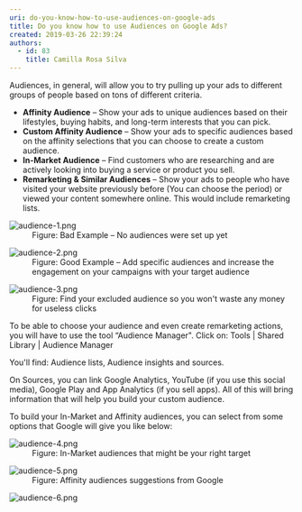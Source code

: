 ```yaml
---
uri: do-you-know-how-to-use-audiences-on-google-ads
title: Do you know how to use Audiences on Google Ads?
created: 2019-03-26 22:39:24
authors:
  - id: 83
    title: Camilla Rosa Silva
---
```





<span class='intro'> <p class="ssw15-rteElement-P">Audiences, in general, will allow you to try pulling up your ads to different groups of people based on tons of different criteria.​<br></p> </span>

<ul><li> 
      <b>Affinity Audience</b> – Show your ads to unique audiences based on their lifestyles, buying habits, and long-term interests that you can pick.​</li><li> 
      <strong>Custom Affinity Audience</strong> – Show your ads to specific audiences based on the affinity selections that you can choose to create a custom audience.</li><li> 
      <strong>In-Market Audience</strong> – Find customers who are researching and are actively looking into buying a service or product you sell.<br></li><li> 
      <strong>Remarketing &amp; Similar Audiences</strong> – Show your ads to people who have visited your website previously before (You can choose the period) or viewed your content somewhere online. This would include remarketing lists.<br></li></ul><dl class="badImage"><dt>
      <img src="/PublishingImages/audience-1.png" alt="audience-1.png" />
   </dt><dd>Figure&#58; Bad Example – No audiences were set up yet</dd></dl><dl class="goodImage"><dt>
      <img src="/PublishingImages/audience-2.png" alt="audience-2.png" />
   </dt><dd>Figure&#58; Good Example – Add specific audiences and increase the engagement on your campaigns with your target audience</dd></dl><dl class="image"><dt>
      <img src="/PublishingImages/audience-3.png" alt="audience-3.png" />
   </dt><dd>Figure&#58; Find your excluded audience so you won't waste any money for useless clicks​</dd></dl><p>To be able to choose your audience and even create remarketing actions, you will have to use the tool “Audience Manager&quot;. Click on&#58; Tools | Shared Library | Audience Manager </p><p>You'll find&#58; Audience lists, Audience insights and sources. </p><p>On Sources, you can link Google Analytics, YouTube (if you use this social media), Google Play and App Analytics (if you sell apps). All of this will bring information that will help you build your custom audience.</p><p>To build your In-Market and Affinity audiences, you can select from some options that Google will give you like below&#58;</p><dl class="image"><dt><img src="/PublishingImages/audience-4.png" alt="audience-4.png" /></dt><dd>Figure&#58; In-Market audiences that might be your right target</dd></dl><dl class="image"><dt><img src="/PublishingImages/audience-5.png" alt="audience-5.png" /></dt><dd>Figure&#58; Affinity audiences suggestions from Google​</dd></dl><dl class="image"><dt><img src="/PublishingImages/audience-6.png" alt="audience-6.png" /></dt></dl>​<br>



